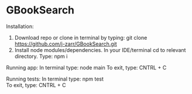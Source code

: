 # GBookSearch

Installation:
  1. Download repo or clone in terminal by typing: git clone https://github.com/j-zarr/GBookSearch.git <optional argument to clone to a new directory name>
  2. Install node modules/dependencies. In your IDE/terminal cd to relevant directory. Type: npm i


Running app:
  In terminal type: node main
  To exit, type: CNTRL + C
  

Running tests:
  In terminal type: npm test  
  To exit, type: CNTRL + C
